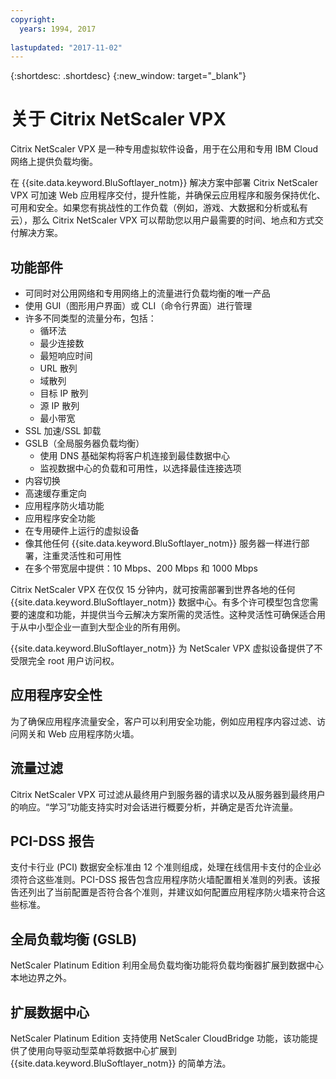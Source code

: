 ```yaml
---
copyright:
  years: 1994, 2017
  
lastupdated: "2017-11-02"
---
```


{:shortdesc: .shortdesc}
{:new_window: target="_blank"}

# 关于 Citrix NetScaler VPX

Citrix NetScaler VPX 是一种专用虚拟软件设备，用于在公用和专用 IBM Cloud 网络上提供负载均衡。 

在 {{site.data.keyword.BluSoftlayer_notm}} 解决方案中部署 Citrix NetScaler VPX 可加速 Web 应用程序交付，提升性能，并确保云应用程序和服务保持优化、可用和安全。如果您有挑战性的工作负载（例如，游戏、大数据和分析或私有云），那么 Citrix NetScaler VPX 可以帮助您以用户最需要的时间、地点和方式交付解决方案。

## 功能部件

* 可同时对公用网络和专用网络上的流量进行负载均衡的唯一产品
* 使用 GUI（图形用户界面）或 CLI（命令行界面）进行管理
* 许多不同类型的流量分布，包括：
  * 循环法
  * 最少连接数
  * 最短响应时间
  * URL 散列
  * 域散列
  * 目标 IP 散列
  * 源 IP 散列
  * 最小带宽
* SSL 加速/SSL 卸载
* GSLB（全局服务器负载均衡）
  * 使用 DNS 基础架构将客户机连接到最佳数据中心
  * 监视数据中心的负载和可用性，以选择最佳连接选项
* 内容切换
* 高速缓存重定向
* 应用程序防火墙功能
* 应用程序安全功能
* 在专用硬件上运行的虚拟设备
* 像其他任何 {{site.data.keyword.BluSoftlayer_notm}} 服务器一样进行部署，注重灵活性和可用性
* 在多个带宽层中提供：10 Mbps、200 Mbps 和 1000 Mbps

Citrix NetScaler VPX 在仅仅 15 分钟内，就可按需部署到世界各地的任何 {{site.data.keyword.BluSoftlayer_notm}} 数据中心。有多个许可模型包含您需要的速度和功能，并提供当今云解决方案所需的灵活性。这种灵活性可确保适合用于从中小型企业一直到大型企业的所有用例。

{{site.data.keyword.BluSoftlayer_notm}} 为 NetScaler VPX 虚拟设备提供了不受限完全 root 用户访问权。   

## 应用程序安全性

为了确保应用程序流量安全，客户可以利用安全功能，例如应用程序内容过滤、访问网关和 Web 应用程序防火墙。

## 流量过滤

Citrix NetScaler VPX 可过滤从最终用户到服务器的请求以及从服务器到最终用户的响应。“学习”功能支持实时对会话进行概要分析，并确定是否允许流量。


## PCI-DSS 报告

支付卡行业 (PCI) 数据安全标准由 12 个准则组成，处理在线信用卡支付的企业必须符合这些准则。PCI-DSS 报告包含应用程序防火墙配置相关准则的列表。该报告还列出了当前配置是否符合各个准则，并建议如何配置应用程序防火墙来符合这些标准。

## 全局负载均衡 (GSLB)

NetScaler Platinum Edition 利用全局负载均衡功能将负载均衡器扩展到数据中心本地边界之外。 

## 扩展数据中心

NetScaler Platinum Edition 支持使用 NetScaler CloudBridge 功能，该功能提供了使用向导驱动型菜单将数据中心扩展到 {{site.data.keyword.BluSoftlayer_notm}} 的简单方法。 
